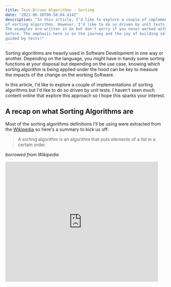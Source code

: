 ```yaml
---
title: Test-Driven Algorithms - Sorting
date: "2021-06-10T06:58:04.414Z"
description: "In this article, I’d like to explore a couple of implementations
of sorting algorithms. However, I’d like to do so driven by unit tests.
The examples are written in Go but don't worry if you never worked with Go
before. The emphasis here is on the journey and the joy of building solutions
guided by tests!"
---
```


Sorting algorithms are heavily used in Software Development in one way or
another. Depending on the language, you might have in handy some sorting
functions at your disposal but depending on the use case, knowing which sorting
algorithm is being applied under the hood can be key to measure the impacts of
the change on the working Software.

In this article, I'd like to explore a couple of implementations of sorting
algorithms but I'd like to do so driven by unit tests. I haven't seen much
content online that explore this approach so I hope this sparks your interest.

## A recap on what Sorting Algorithms are

Most of the sorting algorithms definitions I'll be using were extracted from the
[Wikipedia](https://en.wikipedia.org/wiki/Sorting_algorithm) so here's a summary
to kick us off:

> A sorting algorithm is an algorithm that puts elements of a list in a certain
> order.

_borrowed from Wikipedia_

<iframe src="https://giphy.com/embed/ezjd4NlY4w3io" width="480" height="376" frameBorder="0" class="giphy-embed" allowFullScreen />
<p><a href="https://giphy.com/gifs/algorithm-ezjd4NlY4w3io">via GIPHY</a></p>

## How we will approach this

The idea here is to implement one or two sorting algorithms but doing so driven
by tests. Basically, we'll write a single test first, with a simple scenario
with input and expected output. This will fail because there won't be any
code just yet. Then we will write the minimum necessary code to satisfy the
test and repeat the process. The name of this technique is Test-Driven
Development (TDD). If you're curious about this process or if it doesn't sound
familiar to you, please visit [this post](/tdd).

The language I'll use will be [Go](https://golang.org/) and using a single file
with **both test and implementation** for simplicity.

If you are not familiar with the Go language, don't worry. I will post different
snippets of code to illustrate every step as we were scrolling up and down in a
file. The idea here is to explore the technique, not the syntax or peculiarities
of Go.

You might notice that I'll be using the term
[Array](https://en.wikipedia.org/wiki/Array_data_structure) although in Go there
is a difference between [Arrays and
Slices](https://blog.golang.org/slices-intro) and, technically, I'll be using
Slices during the code.

I'll also try to describe each step, so pretend we're doing some [Pair
Programming](https://martinfowler.com/articles/on-pair-programming.html)

## Let's kick it off

All right. As I mentioned below, I'd like to start with a simple test that would
force me to add the least amount of code just to get things working, then we can
add more to it. In terms of which algorithm I intend to chose, I'll go with
[Bubble sort](https://en.wikipedia.org/wiki/Bubble_sort). Then we evaluate if
this is good enough for us, if not, we refactor our code to choose a different
implementation. The important thing here is: at the end, regardless of the
algorithm we choose, the tests need to pass as we'll still want to sort our
elements.

_Also, for simplicity, our sorting algorithm will only be going to handle numbers
(integers to be more precise)._

Let's start with the simplest input possible, which would be an empty array. Why?
Because if we want to sort an empty array, the result should be an empty array!
The approach I'd like to follow is to get things going with **minimal moves as
possible** because we need constant feedback. We could start with an array with
4 elements and write a test which would expect this array to be sorted, but this
would require us spending more time writing code, less time writing test. I'd
like to get some balance and make sure we don't leave any edge case behind.

```go
package sorting_test

import (
	"testing"

	"github.com/matryer/is"
)

func TestSort(t *testing.T) {
	t.Run("should return same value when array is empty", func(t *testing.T) {
		is := is.New(t)
		elements := [0]int{}
		expected := [0]int{}

		is.Equal(Sort(elements), expected)
	})
}
```

Running the test above with `go test`, it will fail:

```
go test ./.
2021/06/08 14:06:17 exit status 2
# alabeduarte.com_test [alabeduarte.com.test]
./sorting_test.go:15:12: undefined: Sort
FAIL    alabeduarte.com [build failed]
FAIL
FAIL (0.22 seconds)
```

This is because `Sort` method is not defined anywhere. Let's make the
minimal effort to get this passing than by defining the method and make it
return an empty array so our test will pass!

```go
// Implementation file

func Sort(_elements []int) []int {

	return []int{}
}
```

_Note that we're always returning an empty array, no matter what_

Running the tests:

```
go test ./.
ok      alabeduarte.com 0.940s
PASS (0.39 seconds)
```

Now let's add another test scenario where it will force us to write something
other than hardcoded response:

```go
// Test file

func TestSort(t *testing.T) {

  // previous test scenario is omitted here ...

  t.Run("should return same value when array has only one element", func(t *testing.T) {
    is := is.New(t)
    elements := []int{1}
    expected := []int{1}

    is.Equal(Sort(elements), expected)
  })
}
```

```
go test ./.
2021/06/08 14:04:49 exit status 1
        sorting_test.go:29: [] != [1]
--- FAIL: TestSort (0.00s)
    --- FAIL: TestSort/should_return_same_value_when_array_has_only_one_element (0.00s)
FAIL
FAIL    alabeduarte.com 0.101s
FAIL
FAIL (0.31 seconds)
```

This is expected since our implementation code is always returning an empty
array. Let's change that and make the test pass, but in a way that would require
the minimal effort possible to achieve that:

```go
// Implementation file

func Sort(elements []int) []int {

	return elements
}
```

_Note that returning the elements themselves satisfies both scenarios we have so far_

```
go test ./.
ok      alabeduarte.com 0.766s
PASS (0.39 seconds)
```

Now that our two scenarios are passing, let's evaluate our code so far...

Ok, looking at the code, there's no much I can think of to improve, except for
the fact that our tests are a bit verbose at the moment. We're defining
variables `elements` and `expected` in our tests, then we're doing the following
evaluation:

```go
is.Equal(Sort(elements), expected)
```

Considering how simple our test is at the moment, I feel we could do things
inline, so let's refactor it:

```go
// Test file

func TestSort(t *testing.T) {
	t.Run("should return same value when array is empty", func(t *testing.T) {
		is := is.New(t)

		is.Equal(Sort([]int{}), []int{})
	})

	t.Run("should return same value when array has only one element", func(t *testing.T) {
		is := is.New(t)

		is.Equal(Sort([]int{1}), []int{1})
	})
}
```

Now, running the tests, they still should be passing, since we didn't add
anything new:

```
go test ./.
ok      alabeduarte.com (cached)
PASS (0.24 seconds)
```

Good. Now everything is "green" (a.k.a passing), let's add a new scenario that
would actually require us to apply any sort of algorithm. However, let's add
something really simple, like 2 numbers:

```go
// Test file

func TestSort(t *testing.T) {
  // ...

	t.Run("should return the lowest element followed by the largest element", func(t *testing.T) {
		is := is.New(t)

		is.Equal(Sort([]int{2, 1}), []int{1, 2})
	})
}
```

As expected, the test should fail:

```
go test ./.
2021/06/08 14:21:11 exit status 1
        sorting_test.go:31: [2 1] != [1 2]
--- FAIL: TestSort (0.00s)
    --- FAIL: TestSort/should_return_the_lowest_element_followed_by_the_largest_element (0.00s)
FAIL
FAIL    alabeduarte.com 0.098s
FAIL
FAIL (0.34 seconds)
```

Now, let's make it pass!

```go
// Implementation file

func Sort(elements []int) []int {

	if len(elements) <= 1 {
		return elements
	}

	return []int{elements[1], elements[0]}
}
```

```
go test ./.
ok      alabeduarte.com 0.759s
PASS (0.37 seconds)
```

That's great! The tests are all passing. You might be wondering... our
implementation doesn't sound very reliable isn't it? A few things can go wrong
there... also, it feels like we're cheating because we're always grabbing the
first and second element and returning them into the reverse order, there's no
sorting going on, to be honest. Let's break the code down and discuss it further
what we can do next:

```go
// Implementation file

func Sort(elements []int) []int {

  // here we are checking if the length is less or equal to 1
  // which means that if the array is empty we will return the elements
  // themselves (an empty array) and if the array has only one element, it will
  // also return itself.
	if len(elements) <= 1 {
		return elements
	}

  // On this case, we're grabbing the second elemnt and the first element and
  // swapping the order of the two
	return []int{elements[1], elements[0]}
}
```

Basically, if the array has more than 2 elements, our code will only return the
first two with reverse order. So here are a few things that can go wrong with
this algorithm:

* When the elements' length is greater than 2, our sorting algorithm will ignore
  the rest, returning an array with fewer elements
* When the elements are already sorted, our sorting algorithm will mess it up by
  swapping the first two elements

Should we fix them? **Yes, but we should do so only we have tests.**

It is pretty clear that our code is doing the wrong thing. But as tempting as it
might sound, let's only add a new code into our implementation if we have a test
scenario that would **justify** its existence!

So let's start with the following test scenario:

```go
// Test file

func TestSort(t *testing.T) {
  // ...

	t.Run("should return an array with the same length as the one provided as an input", func(t *testing.T) {
		is := is.New(t)

		sortedElements := Sort([]int{2, 1, 4, 3})
		actualLength := len(sortedElements)

		is.Equal(actualLength, 4)
	})
}
```

As expected, the tests will fail:

```
go test ./.
2021/06/08 14:40:57 exit status 1
        sorting_test.go:44: 2 != 4
--- FAIL: TestSort (0.00s)
    --- FAIL: TestSort/should_return_an_array_with_the_same_length_as_the_one_provided_as_an_input (0.00s)
FAIL
FAIL    alabeduarte.com 0.101s
FAIL
FAIL (0.34 seconds)
```

Now let's make it pass:

```go
// Implementation file

func Sort(elements []int) []int {

	if len(elements) <= 1 {
		return elements
	}

  // take the elements from index 2 onward
	rest := elements[2:]

  // append the rest to the original array we had
	return append([]int{elements[1], elements[0]}, rest...)
}
```

The tests are passing:

```
go test ./.
ok      alabeduarte.com 0.801s
PASS (0.47 seconds)
```

Since we are making sure the array length will always be the same but we're
still compliant with the other test scenarios. However, the implementation now
is a bit clunky and this is a sign that it is time to actually implement the
algorithm!

Let's add a scenario that is simple enough to illustrate that we can sort more
than 2 elements without having a clunky implementation. So let's use 3 elements
this time:

```go
// Test file

func TestSort(t *testing.T) {
  // ...

	t.Run("should sort all the elements from the lowest to the largest", func(t *testing.T) {
		is := is.New(t)

		is.Equal(Sort([]int{2, 3, 1}), []int{1, 2, 3})
	})
}
```

And it should fail, of course:

```
go test ./.
2021/06/08 14:56:24 exit status 1
        sorting_test.go:51: [3 2 1] != [1 2 3]
--- FAIL: TestSort (0.00s)
    --- FAIL: TestSort/should_sort_all_the_elements_from_the_lowest_to_the_largest (0.00s)
FAIL
FAIL    alabeduarte.com 0.099s
FAIL
FAIL (0.40 seconds)
```

Now let's implement some sorting algorithm here. For now, let's use the
the algorithm called [Bubble Sort](https://en.wikipedia.org/wiki/Bubble_sort).

As stated on Wikipedia, bubble sort is one of the simplest sorting algorithms to
understand and implement, but its efficiency decreases dramatically on larger
lists. More details [here](https://en.wikipedia.org/wiki/Bubble_sort#Use).

_If you want to know more about the implementation of this algorithm in Go, I
also suggest this material:
https://tutorialedge.net/courses/go-algorithms-course/21-bubble-sort-in-go/_

```go
// Implementation file

func Sort(elements []int) []int {

	n := len(elements)
	if n <= 1 {
		return elements
	}

	swapped := true

	for swapped {
		swapped = false

		for i := 0; i < n-1; i++ {
			if elements[i] > elements[i+1] {
				elements[i], elements[i+1] = elements[i+1], elements[i]
				swapped = true
			}
		}
	}

	return elements
}
```

With the implementation above, all the tests should pass:

```
go test ./.
ok      alabeduarte.com 0.858s
PASS (0.51 seconds)
```

## Efficiency

Our algorithm (bubble sort) is not the most efficient out there. The complexity
of the algorithm is _O(n²)_, where _n_ is the number of elements being sorted.
This means that its efficiency decreases as the number of elements grow. There
are other options we can use here such as [insertion
sort](https://en.wikipedia.org/wiki/Insertion_sort) or [selection
sort](https://en.wikipedia.org/wiki/Selection_sort) that are considered my
efficient.


Without necessarily changing anything, let's do a benchmark with our current
algorithm using [Go testing benchmarks](https://golang.org/pkg/testing/#hdr-Benchmarks).

First, let's create a small function (within our test file) to generate random
elements with a given length:

```go
// Test file

func generateRandomElements(n int) []int {

	// initialise a slice with length and capacity of "n"
	elements := make([]int, n, n)

	// populate the slice with random elements
	for _ = range elements {
		elements = append(elements, rand.Int())
	}

	return elements
}
```

Now let's create a function that will iterate over our method Sort taking the
`testing.B` as a parameter:

```go
// Test file

func benchmarkBubbleSort(n int, b *testing.B) {

for i := 0; i < b.N; i++ {
  elements := generateRandomElements(n)

  // sort elements
  Sort(elements)
}
```

Finally, let's create some benchmark functions to test the efficiency of our
code:

```go
// Test file

func BenchmarkBubbleSort3(b *testing.B)      { benchmarkBubbleSort(3, b) }
func BenchmarkBubbleSort10(b *testing.B)     { benchmarkBubbleSort(10, b) }
func BenchmarkBubbleSort20(b *testing.B)     { benchmarkBubbleSort(20, b) }
func BenchmarkBubbleSort50(b *testing.B)     { benchmarkBubbleSort(50, b) }
func BenchmarkBubbleSort100(b *testing.B)    { benchmarkBubbleSort(100, b) }
func BenchmarkBubbleSort1000(b *testing.B)   { benchmarkBubbleSort(1_000, b) }
func BenchmarkBubbleSort100000(b *testing.B) { benchmarkBubbleSort(100_000, b) }
```

When running the following command:

```
$ go test -bench=.
```

Here's the result:

```
go test -bench=.
goos: darwin
goarch: amd64
pkg: alabeduarte.com
cpu: Intel(R) Core(TM) i7-9750H CPU @ 2.60GHz
BenchmarkBubbleSort3-12                 11577649               101.7 ns/op
BenchmarkBubbleSort10-12                 2687889               427.9 ns/op
BenchmarkBubbleSort20-12                  894934              1340 ns/op
BenchmarkBubbleSort50-12                  205489              6001 ns/op
BenchmarkBubbleSort100-12                  60349             18323 ns/op
BenchmarkBubbleSort1000-12                   966           1260727 ns/op
BenchmarkBubbleSort100000-12                   1        20640230871 ns/op
```

As you can see, when having 100,000 elements in the array, my machine took
`20640230871` nanoseconds to perform the sorting, which was equivalent to about
20 seconds.

Let's try the same using the [Go's standard
library](https://golang.org/pkg/sort/) implementation to sort our elements.
Let's create a small function that will generate random elements and call the
method [Ints](https://golang.org/pkg/sort/#Ints) from the package
[sort](https://golang.org/pkg/sort):

```go
func benchmarkGoSort(n int, b *testing.B) {

	for i := 0; i < b.N; i++ {
		elements := generateRandomElements(n)

		// sort elements
		sort.Ints(elements)
	}
}
```

Now let's create similar benchmark functions that will compare our `Sort`
functin against [sort.Ints](https://golang.org/pkg/sort/#Ints) function:

```go
func BenchmarkGoSort3(b *testing.B)      { benchmarkGoSort(3, b) }
func BenchmarkGoSort10(b *testing.B)     { benchmarkGoSort(10, b) }
func BenchmarkGoSort20(b *testing.B)     { benchmarkGoSort(20, b) }
func BenchmarkGoSort50(b *testing.B)     { benchmarkGoSort(50, b) }
func BenchmarkGoSort100(b *testing.B)    { benchmarkGoSort(100, b) }
func BenchmarkGoSort1000(b *testing.B)   { benchmarkGoSort(1_000, b) }
func BenchmarkGoSort100000(b *testing.B) { benchmarkGoSort(100_000, b) }
```

Now let's run the benchmark:

```
go test -bench=.
goos: darwin
goarch: amd64
pkg: alabeduarte.com
cpu: Intel(R) Core(TM) i7-9750H CPU @ 2.60GHz
BenchmarkBubbleSort3-12                 11743804               102.6 ns/op
BenchmarkBubbleSort10-12                 2891732               441.7 ns/op
BenchmarkBubbleSort20-12                  935710              1309 ns/op
BenchmarkBubbleSort50-12                  204036              5818 ns/op
BenchmarkBubbleSort100-12                  62976             19958 ns/op
BenchmarkBubbleSort1000-12                   925           1316431 ns/op
BenchmarkBubbleSort100000-12                   1        19976397622 ns/op

BenchmarkGoSort3-12                      7070913               172.9 ns/op
BenchmarkGoSort10-12                     1706870               692.7 ns/op
BenchmarkGoSort20-12                      783583              1652 ns/op
BenchmarkGoSort50-12                      276848              4444 ns/op
BenchmarkGoSort100-12                     124602              9288 ns/op
BenchmarkGoSort1000-12                     10000            118388 ns/op
BenchmarkGoSort100000-12                      63          18260485 ns/op
```

As we can see, our algorithm using bubble sort seems a little better until 50
elements, where go standard library start to shine being way faster than ours.

Since the go standard library is more efficient, let's change our implementation
to use that instead and re-run the tests:

```go
// Implementation file

func Sort(elements []int) []int {

	sort.Ints(elements)

	return elements
}
```

All tests should still be passing:

```
go test -v
=== RUN   TestSort
=== RUN   TestSort/should_return_same_value_when_array_is_empty
=== RUN   TestSort/should_return_same_value_when_array_has_only_one_element
=== RUN   TestSort/should_return_the_lowest_element_followed_by_the_largest_element
=== RUN   TestSort/should_return_an_array_with_the_same_length_as_the_one_provided_as_an_input
=== RUN   TestSort/should_sort_all_the_elements_from_the_lowest_to_the_largest
--- PASS: TestSort (0.00s)
    --- PASS: TestSort/should_return_same_value_when_array_is_empty (0.00s)
    --- PASS: TestSort/should_return_same_value_when_array_has_only_one_element (0.00s)
    --- PASS: TestSort/should_return_the_lowest_element_followed_by_the_largest_element (0.00s)
    --- PASS: TestSort/should_return_an_array_with_the_same_length_as_the_one_provided_as_an_input (0.00s)
    --- PASS: TestSort/should_sort_all_the_elements_from_the_lowest_to_the_largest (0.00s)
PASS
ok      alabeduarte.com 0.920s
```

If you are interested to see the entire code we've built, please uncollapse the
section below:

<details>
<summary>(click to expand)</summary>
<p>

```go
package sorting_test

import (
	"math/rand"
	"sort"
	"testing"

	"github.com/matryer/is"
)

// Implementation:
//
// Sort will receive a slice as an input and it will return another slice but
// sorted.
func Sort(elements []int) []int {

	sort.Ints(elements)

	return elements
}

// Unit tests:
func TestSort(t *testing.T) {

	t.Run("should return same value when array is empty", func(t *testing.T) {
		is := is.New(t)

		is.Equal(Sort([]int{}), []int{})
	})

	t.Run("should return same value when array has only one element", func(t *testing.T) {
		is := is.New(t)

		is.Equal(Sort([]int{1}), []int{1})
	})

	t.Run("should return the lowest element followed by the largest element", func(t *testing.T) {
		is := is.New(t)

		is.Equal(Sort([]int{2, 1}), []int{1, 2})
	})

	t.Run("should return an array with the same length as the one provided as an input", func(t *testing.T) {
		is := is.New(t)

		sortedElements := Sort([]int{2, 1, 4, 3})
		actualLength := len(sortedElements)

		is.Equal(actualLength, 4)
	})

	t.Run("should sort all the elements from the lowest to the largest", func(t *testing.T) {
		is := is.New(t)

		is.Equal(Sort([]int{2, 3, 1}), []int{1, 2, 3})
	})
}

// Benchmarks:

func generateRandomElements(n int) []int {

	// initialise a slice with length and capacity of "n"
	elements := make([]int, n, n)

	// populate the slice with random elements
	for _ = range elements {
		elements = append(elements, rand.Int())
	}

	return elements
}

func benchmarkBubbleSort(n int, b *testing.B) {

	for i := 0; i < b.N; i++ {
		elements := generateRandomElements(n)

		// sort elements
		Sort(elements)
	}
}

func benchmarkGoSort(n int, b *testing.B) {

	for i := 0; i < b.N; i++ {
		elements := generateRandomElements(n)

		// sort elements
		sort.Ints(elements)
	}
}

func BenchmarkBubbleSort3(b *testing.B)      { benchmarkBubbleSort(3, b) }
func BenchmarkBubbleSort10(b *testing.B)     { benchmarkBubbleSort(10, b) }
func BenchmarkBubbleSort20(b *testing.B)     { benchmarkBubbleSort(20, b) }
func BenchmarkBubbleSort50(b *testing.B)     { benchmarkBubbleSort(50, b) }
func BenchmarkBubbleSort100(b *testing.B)    { benchmarkBubbleSort(100, b) }
func BenchmarkBubbleSort1000(b *testing.B)   { benchmarkBubbleSort(1_000, b) }
func BenchmarkBubbleSort100000(b *testing.B) { benchmarkBubbleSort(100_000, b) }

func BenchmarkGoSort3(b *testing.B)      { benchmarkGoSort(3, b) }
func BenchmarkGoSort10(b *testing.B)     { benchmarkGoSort(10, b) }
func BenchmarkGoSort20(b *testing.B)     { benchmarkGoSort(20, b) }
func BenchmarkGoSort50(b *testing.B)     { benchmarkGoSort(50, b) }
func BenchmarkGoSort100(b *testing.B)    { benchmarkGoSort(100, b) }
func BenchmarkGoSort1000(b *testing.B)   { benchmarkGoSort(1_000, b) }
func BenchmarkGoSort100000(b *testing.B) { benchmarkGoSort(100_000, b) }
```
</p>
</details>

## Final thoughts

If you read the article and came this far, thank you very much. I hope I was
able illustrate how would be like to develop a sorting algorithm driven by
tests.

You might have noticed that I wasn't too concerned about picking up the most
performing algorithm implementation, to begin with, but rather, I was interested
to go through the journey of having written **code guided by tests**. In other
words, **my intention was to have tests that would justify the existence of any
kind of implementation and avoid adding any extra code if there is no test for
it** and I hope I could make it clear and enjoyable.

### Thank you for reading

I hope you enjoy this post, if you have any feedback or questions, hit me up on
<alabeduarte@gmail.com>, I'd be happy to hear your thoughts and be better next
time!

### Other References

* [Test-Driven Development by
  Example by Kent Beck](https://www.amazon.com.au/Test-Driven-Development-Kent-Beck/dp/0321146530)
* [Growing Object-Oriented Software, Guided by
  Tests by Nat Pryce](https://www.amazon.com.au/Growing-Object-Oriented-Software-Guided-Tests/dp/0321503627)
* [Test-Driven Development: Teste e Design no Mundo Real (Portuguese
  Edition) by Mauricio Aniche](https://www.amazon.com/Test-Driven-Development-Teste-Design-Portuguese-ebook/dp/B00WKMN24W)
* [TDD (Test-Driven Development) - My personal
  journey](https://alabeduarte.com/tdd/)
